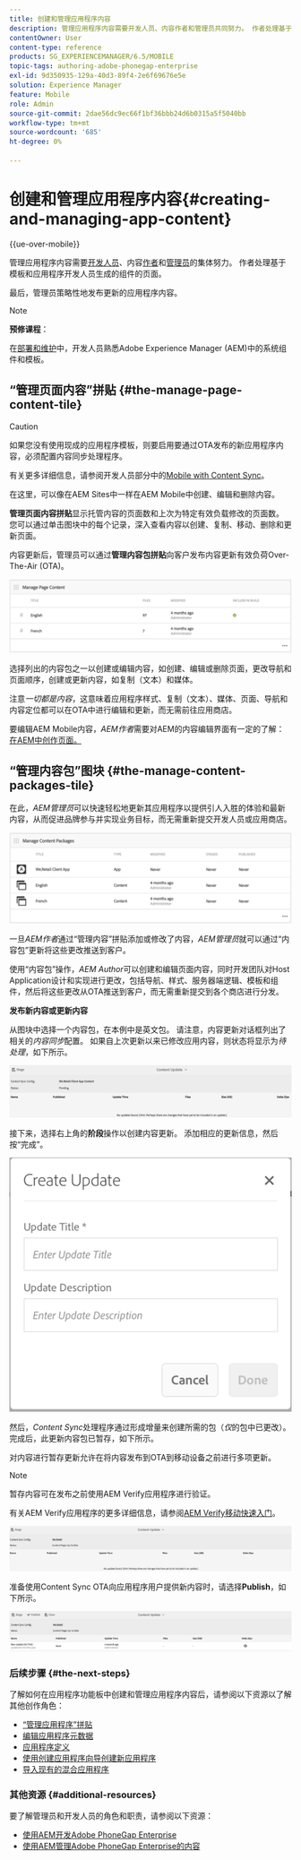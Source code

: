 ```yaml
---
title: 创建和管理应用程序内容
description: 管理应用程序内容需要开发人员、内容作者和管理员共同努力。 作者处理基于模板和应用程序开发人员生成的组件的页面。
contentOwner: User
content-type: reference
products: SG_EXPERIENCEMANAGER/6.5/MOBILE
topic-tags: authoring-adobe-phonegap-enterprise
exl-id: 9d350935-129a-40d3-89f4-2e6f69676e5e
solution: Experience Manager
feature: Mobile
role: Admin
source-git-commit: 2dae56dc9ec66f1bf36bbb24d6b0315a5f5040bb
workflow-type: tm+mt
source-wordcount: '685'
ht-degree: 0%

---
```


# 创建和管理应用程序内容{#creating-and-managing-app-content}

{{ue-over-mobile}}

管理应用程序内容需要[开发人员](#developer)、内容[作者](#author)和[管理员](#administrator)的集体努力。 作者处理基于模板和应用程序开发人员生成的组件的页面。

最后，管理员策略性地发布更新的应用程序内容。

>[!NOTE]
>
>**预修课程**：
>
>在[部署和维护](/help/sites-deploying/deploy.md)中，开发人员熟悉Adobe Experience Manager (AEM)中的系统组件和模板。

## “管理页面内容”拼贴 {#the-manage-page-content-tile}

>[!CAUTION]
>
>如果您没有使用现成的应用程序模板，则要启用要通过OTA发布的新应用程序内容，必须配置内容同步处理程序。
>
>有关更多详细信息，请参阅开发人员部分中的[Mobile with Content Sync](/help/mobile/phonegap-contentsync.md)。

在这里，可以像在AEM Sites中一样在AEM Mobile中创建、编辑和删除内容。

**管理页面内容拼贴**&#x200B;显示托管内容的页面数和上次为特定有效负载修改的页面数。 您可以通过单击图块中的每个记录，深入查看内容以创建、复制、移动、删除和更新页面。

内容更新后，管理员可以通过&#x200B;**管理内容包拼贴**&#x200B;向客户发布内容更新有效负荷Over-The-Air (OTA)。

![chlimage_1-161](assets/chlimage_1-161.png)

选择列出的内容包之一以创建或编辑内容，如创建、编辑或删除页面，更改导航和页面顺序，创建或更新内容，如复制（文本）和媒体。

注意&#x200B;*一切都是内容*，这意味着应用程序样式、复制（文本）、媒体、页面、导航和内容定位都可以在OTA中进行编辑和更新，而无需前往应用商店。

要编辑AEM Mobile内容，*AEM作者*需要对AEM的内容编辑界面有一定的了解：[在AEM中创作页面。](/help/sites-authoring/qg-page-authoring.md)

## “管理内容包”图块 {#the-manage-content-packages-tile}

在此，*AEM管理员*&#x200B;可以快速轻松地更新其应用程序以提供引人入胜的体验和最新内容，从而促进品牌参与并实现业务目标，而无需重新提交开发人员或应用商店。

![chlimage_1-162](assets/chlimage_1-162.png)

一旦&#x200B;*AEM作者*&#x200B;通过“管理内容”拼贴添加或修改了内容，*AEM管理员*&#x200B;就可以通过“内容包”更新将这些更改推送到客户。

使用“内容包”操作，*AEM Author*&#x200B;可以创建和编辑页面内容，同时开发团队对Host Application设计和实现进行更改，包括导航、样式、服务器端逻辑、模板和组件，然后将这些更改从OTA推送到客户，而无需重新提交到各个商店进行分发。

**发布新内容或更新内容**

从图块中选择一个内容包，在本例中是英文包。 请注意，内容更新对话框列出了相关的&#x200B;*内容同步*&#x200B;配置。 如果自上次更新以来已修改应用内容，则状态将显示为&#x200B;*待处理*，如下所示。

![chlimage_1-163](assets/chlimage_1-163.png)

接下来，选择右上角的&#x200B;**阶段**&#x200B;操作以创建内容更新。 添加相应的更新信息，然后按“完成”。

![chlimage_1-164](assets/chlimage_1-164.png)

然后，*Content Sync*&#x200B;处理程序通过形成增量来创建所需的包（*仅*&#x200B;的包中已更改）。 完成后，此更新内容包已暂存，如下所示。

对内容进行暂存更新允许在将内容发布到OTA到移动设备之前进行多项更新。

>[!NOTE]
>
>暂存内容可在发布之前使用AEM Verify应用程序进行验证。
>
>有关AEM Verify应用程序的更多详细信息，请参阅[AEM Verify移动快速入门](/help/mobile/phonegap-mobile-quickstart.md)。

![chlimage_1-165](assets/chlimage_1-165.png)

准备使用Content Sync OTA向应用程序用户提供新内容时，请选择&#x200B;**Publish**，如下所示。

![chlimage_1-166](assets/chlimage_1-166.png)

### 后续步骤 {#the-next-steps}

了解如何在应用程序功能板中创建和管理应用程序内容后，请参阅以下资源以了解其他创作角色：

* [“管理应用程序”拼贴](/help/mobile/phonegap-app-details-tile.md)
* [编辑应用程序元数据](/help/mobile/phonegap-editmetadata.md)
* [应用程序定义](/help/mobile/phonegap-app-definitions.md)
* [使用创建应用程序向导创建新应用程序](/help/mobile/phonegap-create-new-app.md)
* [导入现有的混合应用程序](/help/mobile/phonegap-adding-content-to-imported-app.md)

### 其他资源 {#additional-resources}

要了解管理员和开发人员的角色和职责，请参阅以下资源：

* [使用AEM开发Adobe PhoneGap Enterprise](/help/mobile/developing-in-phonegap.md)
* [使用AEM管理Adobe PhoneGap Enterprise的内容](/help/mobile/administer-phonegap.md)
